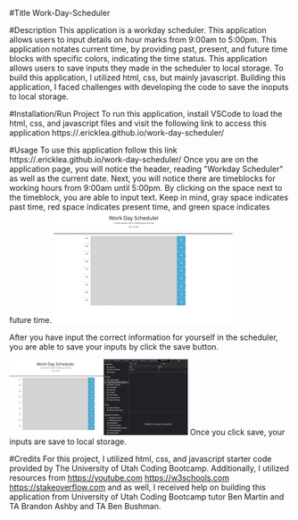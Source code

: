 #Title
Work-Day-Scheduler

#Description
This application is a workday scheduler. This application allows users to input details on hour marks from 9:00am to 5:00pm. This application notates current time, by providing past, present, and future time blocks with specific colors, indicating the time status. This application allows users to save inputs they made in the scheduler to local storage.
To build this application, I utilized html, css, but mainly javascript. 
Building this application, I faced challenges with developing the code to save the inoputs to local storage.

#Installation/Run Project
To run this application, install VSCode to load the html, css, and javascript files and visit the following link to access this application https://.ericklea.github.io/work-day-scheduler/

#Usage 
To use this application follow this link https://.ericklea.github.io/work-day-scheduler/
Once you are on the application page, you will notice the header, reading "Workday Scheduler" as well as the current date. 
Next, you will notice there are timeblocks for working hours from 9:00am until 5:00pm.
By clicking on the space next to the timeblock, you are able to input text. Keep in mind, gray space indicates past time, red space indicates present time, and green space indicates future time.
![image of application with text input](Assets/app.jpeg)

After you have input the correct information for yourself in the scheduler, you are able to save your inputs by click the save button. 

![image of application with save button](Assets/storage.jpeg)
Once you click save, your inputs are save to local storage. 

#Credits
For this project, I utilized html, css, and javascript starter code provided by The University of Utah Coding Bootcamp. Additionally, I utilized resources from https://youtube.com https://w3schools.com https://stakeoverflow.com and as well, I received help on building this application from University of Utah Coding Bootcamp tutor Ben Martin and TA Brandon Ashby and TA Ben Bushman.


